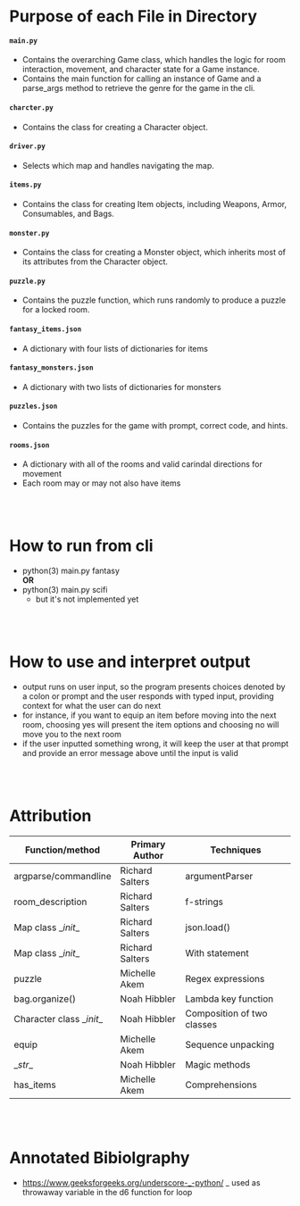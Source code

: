 # Purpose of each File in Directory
#### `main.py`
- Contains the overarching Game class, which handles the logic for room interaction, movement, and character state for a Game instance.
- Contains the main function for calling an instance of Game and a parse_args method to retrieve the genre for the game in the cli.

#### `charcter.py`
- Contains the class for creating a Character object.

#### `driver.py`
- Selects which map and handles navigating the map.

#### `items.py`
- Contains the class for creating Item objects, including
Weapons, Armor, Consumables, and Bags.

#### `monster.py`
- Contains the class for creating a Monster object, which 
inherits most of its attributes from the Character object.

#### `puzzle.py`
- Contains the puzzle function, which runs randomly to produce a puzzle for a locked room.

#### `fantasy_items.json`
- A dictionary with four lists of dictionaries for items 

#### `fantasy_monsters.json`
- A dictionary with two lists of dictionaries for monsters

#### `puzzles.json`
- Contains the puzzles for the game with prompt, correct code, and hints.

#### `rooms.json`
- A dictionary with all of the rooms and valid carindal directions for movement
- Each room may or may not also have items

<br/>
<br/>

# How to run from cli
- python(3) main.py fantasy    
__OR__
- python(3) main.py scifi
     - but it's not implemented yet
<br/>
<br/>

# How to use and interpret output
- output runs on user input, so the program presents choices denoted by a colon or prompt and the user responds with typed input, providing context for what the user can do next
- for instance, if you want to equip an item before moving into the next room, choosing yes will present the item options and choosing no will move you to the next room
- if the user inputted something wrong, it will keep the user at that prompt and provide an error message above until the input is valid

<br/>
<br/>

# Attribution

| Function/method | Primary Author | Techniques |
|----------|----------|----------|
|   argparse/commandline  |   Richard Salters   |   argumentParser   |
|   room_description  |   Richard Salters   |   f-strings   |
|   Map class \__init__  |   Richard Salters   |   json.load()|  
|   Map class \__init__  |   Richard Salters   |   With statement|     
|   puzzle  |   Michelle Akem   |   Regex expressions   |
|   bag.organize()  |   Noah Hibbler   |   Lambda key function   |
|   Character class \__init__ |   Noah Hibbler   |   Composition of two classes   |
|   equip   |   Michelle Akem   |    Sequence unpacking   |
|   \__str__ |   Noah Hibbler  |  Magic methods   |
|   has_items   |   Michelle Akem   |   Comprehensions   |
<br/>
<br/>

# Annotated Bibiolgraphy
- https://www.geeksforgeeks.org/underscore-_-python/ _ used as throwaway variable in the d6 function for loop
